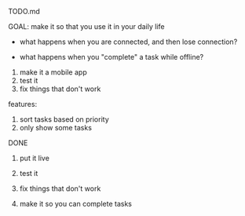 TODO.md

GOAL: make it so that you use it in your daily life


- what happens when you are connected, and then lose connection?

- what happens when you "complete" a task while offline?


1. make it a mobile app
2. test it
3. fix things that don't work


features:
1. sort tasks based on priority
2. only show some tasks





DONE

1. put it live
2. test it
3. fix things that don't work

1. make it so you can complete tasks